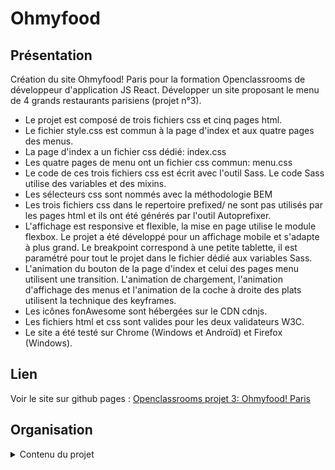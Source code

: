 # Ohmyfood

## Présentation
Création du site Ohmyfood! Paris pour la formation Openclassrooms de développeur d'application JS React.
Développer un site proposant le menu de 4 grands restaurants parisiens (projet n°3).
* Le projet est composé de trois fichiers css et cinq pages html.
* Le fichier style.css est commun à la page d'index et aux quatre pages des menus.
* La page d'index a un fichier css dédié: index.css
* Les quatre pages de menu ont un fichier css commun: menu.css
* Le code de ces trois fichiers css est écrit avec l'outil Sass. Le code Sass utilise des variables et des mixins.
* Les sélecteurs css sont nommés avec la méthodologie BEM
* Les trois fichiers css dans le repertoire prefixed/ ne sont pas utilisés par les pages html et ils ont été générés par l'outil Autoprefixer.
* L'affichage est responsive et flexible, la mise en page utilise le module flexbox.
Le projet a été développé pour un affichage mobile et s'adapte à plus grand. Le breakpoint correspond à une petite tablette, il est paramétré pour tout le projet dans le fichier dédié aux variables Sass.
* L'animation du bouton de la page d'index et celui des pages menu utilisent une transition.
L'animation de chargement, l'animation d'affichage des menus et l'animation de la coche à droite des plats utilisent la technique des keyframes.
* Les icônes fonAwesome sont hébergées sur le CDN cdnjs.
* Les fichiers html et css sont valides pour les deux validateurs W3C.
* Le site a été testé sur Chrome (Windows et Androïd) et Firefox (Windows).

## Lien

Voir le site sur github pages : [Openclassrooms projet 3: Ohmyfood! Paris](https://sferrer-dev.github.io/projet-3)

## Organisation

<details>
  <summary>Contenu du projet</summary>
  ```text
 projet-3/
  ├── css/
  │   ├── prefixed/ 
  │   ├── index.css [non utilisé]
  │   ├── menu.css  [non utilisé]
  │   ├── style.css [non utilisé]
  ├── index.css.map
  ├── index.css
  ├── menu.css.map
  ├── menu.css
  ├── style.css.map
  ├── style.css
  │
  ├── images/
  │   ├── logo/
  │   ├── restaurants/
  │
  ├── sass/
  │   ├── base/
  │   │   ├──
  │   │   ├──
  │   │
  │   ├── components/
  │   │   ├── _buttons.scss
  │   │   ├── _ilike.scss
  │   │   ├── _item.scss
  │   │   ├── _spinners.scss
  │   │
  │   ├── layout/
  │   │   ├── _container.scss
  │   │   ├── _footer.scss
  │   │   ├── _form.scss
  │   │   ├── _header.scss
  │   │   ├── _nav.scss
  │   │
  │   ├── pages/
  │   │   ├── index.scss
  │   │   ├── menu.scss
  │   │
  │   ├── utils/
  │   │   ├── _anmimations.scss
  │   │   ├── _extensions.scss
  │   │   ├── _funtcions.scss
  │   │   ├── _mixins.scss
  │   │   ├── _variables.scss
  │   │
  │   ├── main.scss
  │
  ├── index.html
  │
  ├── menu_a_la_francaise.html
  │
  ├── menu_delice_sens.html
  │
  ├── menu_note_enchantee.html
  │
  ├── menu_palette_gout.html
  │
  ├── package.json
  ```
</details>

